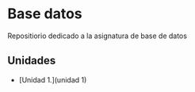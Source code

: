 # Base datos
Repositiorio dedicado a la asignatura de base de datos

## Unidades
- [Unidad 1.](unidad 1)
